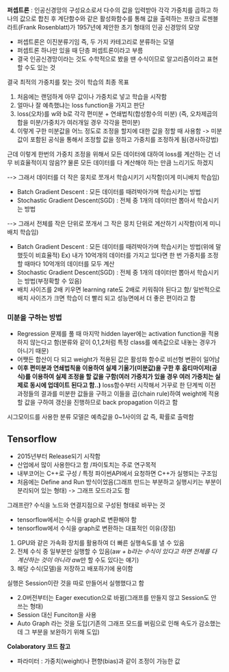 
**퍼셉트론** : 인공신경망의 구성요소로서 다수의 값을 입력받아 각각 가중치를 곱하고 하나의 값으로 합친 후 계단함수와 같은 활성화함수를 통해 값을 출력하는 프랑크 로젠블라트(Frank Rosenblatt)가 1957년에 제안한 초기 형태의 인공 신경망의 모양
- 퍼셉트론은 이진분류기임 즉, 두 가지 카테고리로 분류하는 모델
- 퍼셉트론 하나만 있을 때 단층 퍼셉트론이라고 부름
- 결국 인공신경망이라는 것도 수학적으로 봤을 땐 수식이므로 알고리즘이라고 표현할 수도 있는 것

결국 최적의 가중치를 찾는 것이 학습의 최종 목표
1. 처음에는 랜덤하게 아무 값이나 가중치로 넣고 학습을 시작함
2. 얼마나 잘 예측했냐는 loss function을 가지고 판단
3. loss(오차)를 w와 b로 각각 편미분 + 연쇄법칙(합성함수의 미분)
(즉, 오차제곱의 합을 미분/가중치가 여러개일 경우 각각을 편미분)
4. 이렇게 구한 미분값을 어느 정도로 조정을 할지에 대한 값을 정할 때 사용함 -> 미분값이 포함된 공식을 통해서 조정할 값을 정하고 가중치를 조정하게 됨(경사하강법)

근데 이렇게 한번의 가중치 조정을 위해서 모든 데이터에 대하여 loss를 계산하는 건 너무 비효율적이지 않음?? 물론 모든 데이터를 다 계산해야 하는 만큼 느리기도 하겠지

--> 그래서 데이터를 더 작은 뭉치로 쪼개서 학습시키기 시작함(이게 미니배치 학습임)
- Batch Gradient Descent : 모든 데이터를 때려박아가며 학습시키는 방법
- Stochastic Gradient Descent(SGD) : 전체 중 1개의 데이터만 뽑아서 학습시키는 방법

--> 그래서 전체를 작은 단위로 쪼개서 그 작은 뭉치 단위로 계산하기 시작함(이게 미니배치 학습임)

- Batch Gradient Descent : 모든 데이터를 때려박아가며 학습시키는 방법(위에 말했듯이 비효율적)
Ex) 내가 10억개의 데이터를 가지고 있다면 한 번 가중치를 조정할 때마다 10억개의 데이터를 모두 계산
- Stochastic Gradient Descent(SGD) : 전체 중 1개의 데이터만 뽑아서 학습시키는 방법(부정확할 수 있음)
- 배치 사이즈를 2배 키우면 learning rate도 2배로 키워줘야 된다고 함/ 일반적으로 배치 사이즈가 크면 학습이 더 빨리 되고 성능면에서 더 좋은 편이라고 함


### 미분을 구하는 방법
- Regression 문제를 풀 때 마지막 hidden layer에는 activation function을 적용하지 않는다고 함(분류와 같이 0,1,2처럼 특정 class를 예측값으로 내놓는 경우가 아니기 때문)
- 어쨋든 합산이 다 되고 weight가 적용된 값은 활성화 함수로 비선형 변환이 일어남
- **이후 편미분과 연쇄법칙을 이용하여 실제 기울기(미분값)을 구한 후 옵티마이저(공식)를 이용하여 실제 조정을 할 값을 구함(여러 가중치가 있을 경우 여러 가중치는 실제로 동시에 업데이트 된다고 함..)**
loss함수부터 시작해서 거꾸로 한 단계씩 이전 과정들의 결과를 미분한 값들을 구하고 이들을 곱(chain rule)하여 weight에 적용할 값을 구하여 갱신을 진행하므로 back propagation 이라고 함

시그모이드를 사용한 분류 모델은 예측값을 0~1사이의 값 즉, 확률로 출력함
## Tensorflow

- 2015년부터 Release되기 시작함
- 산업에서 많이 사용한다고 함 /파이토치는 주로 연구목적
- 내부코어는 C++로 구성 / 특정 파이썬API에서 요청하면 C++가 실행되는 구조임
- 처음에는 Define and Run 방식이었음(그래프 만드는 부분하고 실행시키는 부분이 분리되어 있는 형태) -> 그래프 모드라고도 함

그래프란? 수식을 노드와 연결지점으로 구성된 형태로 바꾸는 것
- tensorflow에서는 수식을 graph로 변환해야 함
- tensorflow에서 수식을 graph로 변환하는 대표적인 이유(장점)
1. GPU와 같은 가속화 장치를 활용하여 더 빠른 실행속도를 낼 수 있음
2. 전체 수식 중 일부분만 실행할 수 있음(a*w + b라는 수식이 있다고 하면 전체를 다 계산하는 것이 아니라 a*w만 할 수도 있다는 얘기)
3. 해당 수식(모델)을 저장하고 배포하기에 용이함

실행은 Session이란 것을 따로 만들어서 실행했다고 함

- 2.0버전부터는 Eager execution으로 바뀜(그래프를 만들지 않고 Session도 안 쓰는 형태)
- Session 대신 Funciton을 사용
- Auto Graph 라는 것을 도입(기존의 그래프 모드를 버림으로 인해 속도가 감소했는데 그 부분을 보완하기 위해 도입)

**Colaboratory 코드 참고**

- 파라미터 : 가중치(weight)나 편향(bias)과 같이 조정이 가능한 값


